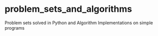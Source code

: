 # problem_sets_and_algorithms
Problem sets solved in Python and Algorithm Implementations on simple programs
